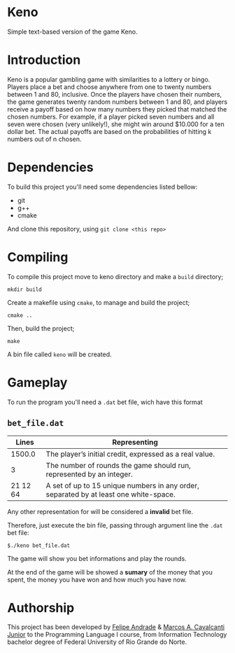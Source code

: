 # Keno 
Simple text-based version of the game Keno.

# Introduction

Keno is a popular gambling game with similarities to a lottery or bingo. Players place a bet and
choose anywhere from one to twenty numbers between 1 and 80, inclusive. Once the players have
chosen their numbers, the game generates twenty random numbers between 1 and 80, and players
receive a payoff based on how many numbers they picked that matched the chosen numbers.
For example, if a player picked seven numbers and all seven were chosen (very unlikely!), she
might win around $10.000 for a ten dollar bet. The actual payoffs are based on the probabilities of
hitting k numbers out of n chosen.

# Dependencies

To build this project you'll need some dependencies listed bellow:
* git
* g++
* cmake

And clone this repository, using `git clone <this repo>`

# Compiling

To compile this project move to keno directory and make a `build` directory;
```
mkdir build 
```
Create a makefile using `cmake`, to manage and build the project;
```
cmake ..
```
Then, build the project;
```
make
```

A bin file called `keno` will be created.
 
# Gameplay 

To run the program you'll need a `.dat` bet file, wich have this format

`bet_file.dat` 
---------------
Lines | Representing
----- | -----------
1500.0 | The player’s initial credit, expressed as a real value.
3	   | The number of rounds the game should run, represented by an integer.
21 12 64 | A set of up to 15 unique numbers in any order, separated by at least one white-space.

Any other representation for will be considered a **invalid** bet file.

Therefore, just execute the bin file, passing through argument line the `.dat` bet file:
```
$./keno bet_file.dat
```

The game will show you bet informations and play the rounds.

At the end of the game will be showed a **sumary** of the money that you spent, the money you have won and how much you have now.

# Authorship

This project has been developed by [Felipe Andrade](https://github.com/felpsisonfire) & [Marcos A. Cavalcanti Junior](https://github.com/marcosacj) to the Programming Language I course, from Information Technology bachelor degree of Federal University of Rio Grande do Norte.
